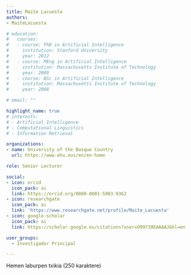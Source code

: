 ```yaml
---
title: Maite Lacuesta
authors:
- MaiteLacuesta

# education:
#   courses:
#   - course: PhD in Artificial Intelligence
#     institution: Stanford University
#     year: 2012
#   - course: MEng in Artificial Intelligence
#     institution: Massachusetts Institute of Technology
#     year: 2009
#   - course: BSc in Artificial Intelligence
#     institution: Massachusetts Institute of Technology
#     year: 2008

# email: ""

highlight_name: true
# interests:
# - Artificial Intelligence
# - Computational Linguistics
# - Information Retrieval

organizations:
- name: University of the Basque Country
  url: https://www.ehu.eus/en/en-home

role: Senior Lecturer

social:
- icon: orcid
  icon_pack: ai
  link: https://orcid.org/0000-0001-5903-9362
- icon: researchgate
  icon_pack: ai
  link: 'https://www.researchgate.net/profile/Maite_Lacuesta'
- icon: google-scholar
  icon_pack: ai
  link: https://scholar.google.es/citations?user=O99739EAAAAJ&hl=en

user_groups: 
  - Investigador Principal

---
```


Hemen laburpen txikia (250 karaktere)

